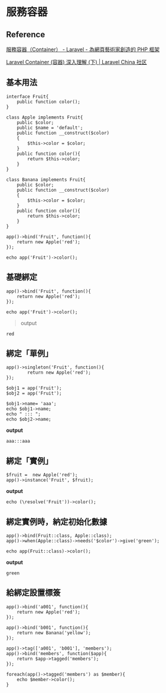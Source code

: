 
# 服務容器

## Reference

[服務容器（Container） - Laravel - 為網頁藝術家創造的 PHP 框架](https://laravel.tw/docs/5.3/container)

[Laravel Container (容器) 深入理解 (下) | Laravel China 社区](https://learnku.com/articles/6158/laravel-container-container-understand-below)

## 基本用法

```
interface Fruit{
    public function color();
}

class Apple implements Fruit{
    public $color;
    public $name = 'default';
    public function __construct($color)
    {
        $this->color = $color;
    }
    public function color(){
        return $this->color;
    }
}

class Banana implements Fruit{
    public $color;
    public function __construct($color)
    {
        $this->color = $color;
    }
    public function color(){
        return $this->color;
    }
}
```

```
app()->bind('Fruit', function(){
    return new Apple('red');
});
```

```
echo app('Fruit')->color();
```


## 基礎綁定

```
app()->bind('Fruit', function(){
    return new Apple('red');
});
```

```
echo app('Fruit')->color();
```

> output

```
red
```

## 綁定「單例」

```
app()->singleton('Fruit', function(){
        return new Apple('red');
});
```

```
$obj1 = app('Fruit');
$obj2 = app('Fruit');

$obj1->name= 'aaa';
echo $obj1->name;
echo " ::: ";
echo $obj2->name;
```

**output**

```
aaa:::aaa
```


## 綁定「實例」

```
$fruit =  new Apple('red');
app()->instance('Fruit', $fruit);
```

**output**

```
echo (\resolve('Fruit'))->color();
```


## 綁定實例時，納定初始化數據

```
app()->bind(Fruit::class, Apple::class);
app()->when(Apple::class)->needs('$color')->give('green');
```

```
echo app(Fruit::class)->color();
```

**output**

```
green
```

## 給綁定設置標簽


```
app()->bind('a001', function(){
    return new Apple('red');
});

app()->bind('b001', function(){
    return new Banana('yellow');
});

app()->tag(['a001', 'b001'], 'members');
app()->bind('members', function($app){
    return $app->tagged('members');
});

foreach(app()->tagged('members') as $member){
    echo $member->color();
}
```        